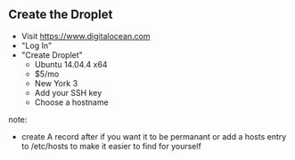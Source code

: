 ##  Create the Droplet

* Visit https://www.digitalocean.com
* "Log In"
* "Create Droplet"
  * Ubuntu 14.04.4 x64
  * $5/mo
  * New York 3
  * Add your SSH key
  * Choose a hostname

note:
- create A record after if you want it to be permanant or add a hosts entry
to /etc/hosts to make it easier to find for yourself
